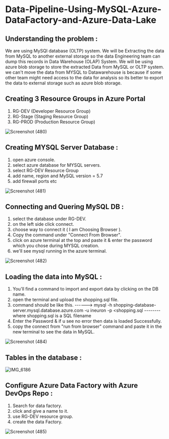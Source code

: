 # Data-Pipeline-Using-MySQL-Azure-DataFactory-and-Azure-Data-Lake

## Understanding the problem :
We are using MySQl database (OLTP) system. We will be Extracting the data from MySQL to another external storage so the data Engineering team can dump this records in Data Warehouse (OLAP) System.
We will be using azure blob storage to store the extracted Data from MySQL or OLTP system. we can't move the data from MYSQL to Datawarehouse is because if some other team might need access to the data for analysis so its better to export the data to external storage such as azure blob storage.

## Creating 3 Resource Groups in Azure Portal
1. RG-DEV (Developer Resource Group)
2. RG-Stage (Staging Resource Group)
3. RG-PROD (Production Resource Group)

![Screenshot (480)](https://github.com/shekharj21/shekharj21/assets/54074505/ecee3836-0395-49a1-80c0-b14406bfa847)

## Creating MYSQL Server Database :
1. open azure console.
2. select azure database for MYSQL servers.
3. select RG-DEV Resource Group
4. add name, region and MySQL version = 5.7
5. add firewall ports etc

![Screenshot (481)](https://github.com/shekharj21/shekharj21/assets/54074505/bbd0b97c-f87f-462b-b02b-0318f6dbdf71)

## Connecting and Quering MySQL DB :
1. select the database under RG-DEV.
2. on the left side click connect.
3. choose way to connect it ( I am Choosing Browser ).
4. Copy the command under "Connect From Browser".
5. click on azure terminal at the top and paste it &  enter the password which you chose during MYSQL creation.
6. we'll see mysql running in the azure terminal.


![Screenshot (482)](https://github.com/shekharj21/shekharj21/assets/54074505/0a24f01a-62b0-45f8-befb-1f221ef8d7aa)

## Loading the data into MySQL :
1. You'll find a command to import and export data by clicking on the DB name.
2. open the terminal and upload the shopping.sql file.
3. command should be like this. ------> mysql -h shopping-database-server.mysql.database.azure.com -u ineuron -p <shopping.sql --------where shopping.sql is a SQL filename
4. Enter the Password & if u see no error then data is loaded Successfully.
5. copy the connect from "run from browser" command and paste it in the new terminal to see the data in MySQL.
   
![Screenshot (484)](https://github.com/shekharj21/shekharj21/assets/54074505/f5b722d4-7337-4560-8bfa-7e9609069fb7)

## Tables in the database :

![IMG_6186](https://github.com/shekharj21/shekharj21/assets/54074505/d38c65f5-880e-449d-99f0-a9ccd90c0b05)


## Configure Azure Data Factory with Azure DevOps Repo :
1. Search for data factory.
2. click and give a name to it.
3. use RG-DEV resource group.
4. create the data Factory.

![Screenshot (485)](https://github.com/shekharj21/shekharj21/assets/54074505/c2b63d81-ec97-4a40-be12-041cda0db14b)

